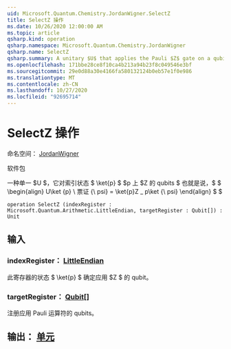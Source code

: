 ```yaml
---
uid: Microsoft.Quantum.Chemistry.JordanWigner.SelectZ
title: SelectZ 操作
ms.date: 10/26/2020 12:00:00 AM
ms.topic: article
qsharp.kind: operation
qsharp.namespace: Microsoft.Quantum.Chemistry.JordanWigner
qsharp.name: SelectZ
qsharp.summary: A unitary $U$ that applies the Pauli $Z$ gate on a qubits $p$ conditioned on an index state $\ket{p}$. That is, $$ \begin{align} U\ket{p}\ket{\psi} = \ket{p}Z\_p\ket{\psi} \end{align} $$
ms.openlocfilehash: 171bbe28ce8f10ca4b213a94b23f8c049546e3bf
ms.sourcegitcommit: 29e0d88a30e4166fa580132124b0eb57e1f0e986
ms.translationtype: MT
ms.contentlocale: zh-CN
ms.lasthandoff: 10/27/2020
ms.locfileid: "92695714"
---
```

# <a name="selectz-operation"></a>SelectZ 操作

命名空间： [JordanWigner](xref:Microsoft.Quantum.Chemistry.JordanWigner)

软件包 [](https://nuget.org/packages/)


一种单一 $U $，它对索引状态 $ \ket{p} $ $p 上 $Z 的 qubits $ 也就是说，$ $ \begin{align} U\ket {p} \ 票证 {\ psi} = \ket{p}Z \_ p\ket {\ psi} \end{align} $ $

```qsharp
operation SelectZ (indexRegister : Microsoft.Quantum.Arithmetic.LittleEndian, targetRegister : Qubit[]) : Unit
```


## <a name="input"></a>输入

### <a name="indexregister--littleendian"></a>indexRegister： [LittleEndian](xref:Microsoft.Quantum.Arithmetic.LittleEndian)

此寄存器的状态 $ \ket{p} $ 确定应用 $Z $ 的 qubit。


### <a name="targetregister--qubit"></a>targetRegister： [Qubit](xref:microsoft.quantum.lang-ref.qubit)[]

注册应用 Pauli 运算符的 qubits。



## <a name="output--unit"></a>输出： [单元](xref:microsoft.quantum.lang-ref.unit)

